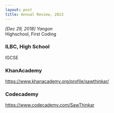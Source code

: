 ```yaml
---
layout: post
title: Annual Review, 2013
---
```


*[Dec 29, 2018] Yangon*  
Highschool, First Coding

### ILBC, High School
IGCSE

### KhanAcademy
<https://www.khanacademy.org/profile/sawthinkar/>

### Codecademy
<https://www.codecademy.com/SawThinkar>